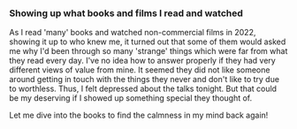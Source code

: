 ### Showing up what books and films I read and watched
As I read 'many' books and watched non-commercial films in 2022, showing it up to who knew me, it turned out that some of them would asked me why I'd been through so many 'strange' things which were far from what they read every day.
I've no idea how to answer properly if they had very different views of value from mine. It seemed they did not like someone around getting in touch with the things they never and don't like to try due to worthless.
Thus, I felt depressed about the talks tonight. But that could be my deserving if I showed up something special they thought of.

Let me dive into the books to find the calmness in my mind back again!
